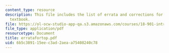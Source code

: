```yaml
---
content_type: resource
description: This file includes the list of errata and corrections for the course
  textbook.
file: https://ol-ocw-studio-app-qa.s3.amazonaws.com/courses/18-901-introduction-to-topology-fall-2004/6b5c389115eec3ad2aeaa75408240c78_erratafortop.pdf
file_type: application/pdf
resourcetype: Document
title: erratafortop.pdf
uid: 6b5c3891-15ee-c3ad-2aea-a75408240c78
---
```

